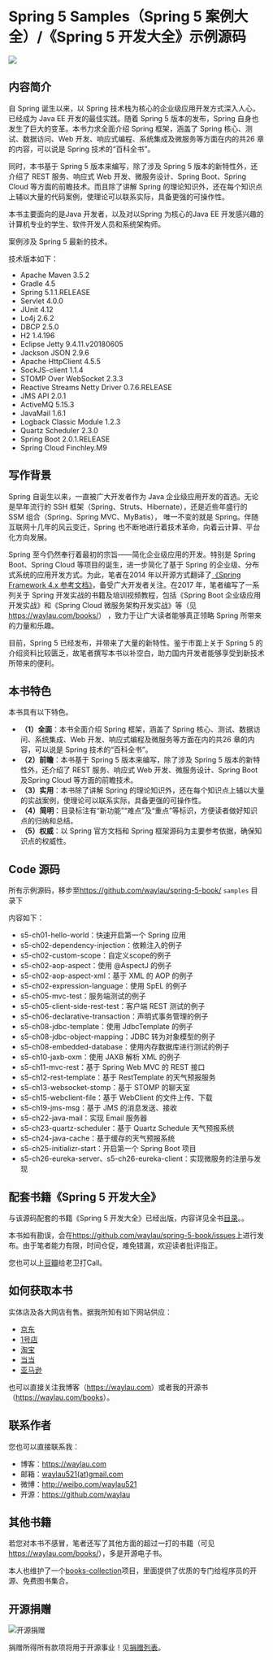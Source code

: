 # Spring 5 Samples（Spring 5 案例大全）/《Spring 5 开发大全》示例源码

![](images/icon-spring-framework.svg)


## 内容简介


自 Spring 诞生以来，以 Spring 技术栈为核心的企业级应用开发方式深入人心，已经成为 Java EE 开发的最佳实践。随着 Spring 5 版本的发布，Spring 自身也发生了巨大的变革。本书力求全面介绍 Spring 框架，涵盖了 Spring 核心、测试、数据访问、Web 开发、响应式编程、系统集成及微服务等方面在内的共26 章的内容，可以说是 Spring 技术的“百科全书”。

同时，本书基于 Spring 5 版本来编写，除了涉及 Spring 5 版本的新特性外，还介绍了 REST 服务、响应式 Web 开发、微服务设计、Spring Boot、Spring Cloud 等方面的前瞻技术。而且除了讲解 Spring 的理论知识外，还在每个知识点上辅以大量的代码案例，使理论可以联系实际，具备更强的可操作性。

本书主要面向的是Java 开发者，以及对以Spring 为核心的Java EE 开发感兴趣的计算机专业的学生、软件开发人员和系统架构师。

案例涉及 Spring 5 最新的技术。

技术版本如下：

* Apache Maven 3.5.2
* Gradle 4.5
* Spring 5.1.1.RELEASE
* Servlet 4.0.0
* JUnit 4.12
* Lo4j 2.6.2
* DBCP 2.5.0
* H2 1.4.196
* Eclipse Jetty 9.4.11.v20180605
* Jackson JSON 2.9.6
* Apache HttpClient 4.5.5
* SockJS-client 1.1.4
* STOMP Over WebSocket 2.3.3
* Reactive Streams Netty Driver 0.7.6.RELEASE
* JMS API 2.0.1
* ActiveMQ 5.15.3
* JavaMail 1.6.1
* Logback Classic Module 1.2.3
* Quartz Scheduler 2.3.0
* Spring Boot 2.0.1.RELEASE
* Spring Cloud Finchley.M9

## 写作背景

Spring 自诞生以来，一直被广大开发者作为 Java 企业级应用开发的首选。无论是早年流行的 SSH 框架（Spring、Struts、Hibernate），还是近些年盛行的 SSM 组合（Spring、Spring MVC、MyBatis），
唯一不变的就是 Spring。伴随互联网十几年的风云变迁，Spring 也不断地进行着技术革命，向着云计算、平台化方向发展。

Spring 至今仍然奉行着最初的宗旨——简化企业级应用的开发。特别是 Spring Boot、Spring Cloud 等项目的诞生，进一步简化了基于 Spring 的企业级、分布式系统的应用开发方式。为此，笔者在2014
年以开源方式翻译了[《Spring Framework 4.x 参考文档》](https://github.com/waylau/spring-framework-4-reference)，备受广大开发者关注。在2017 年，笔者编写了一系列关于 Spring 开发实战的书籍及培训视频教程，包括《Spring Boot 企业级应用开发实战》和《Spring
Cloud 微服务架构开发实战》等（见<https://waylau.com/books/>） ，致力于让广大读者能够真正领略 Spring 所带来的力量和乐趣。

目前，Spring 5 已经发布，并带来了大量的新特性。鉴于市面上关于 Spring 5 的介绍资料比较匮乏，故笔者撰写本书以补空白，助力国内开发者能够享受到新技术所带来的便利。

## 本书特色

本书具有以下特色。

* **（1）全面**：本书全面介绍 Spring 框架，涵盖了 Spring 核心、测试、数据访问、系统集成、Web 开发、响应式编程及微服务等方面在内的共26 章的内容，可以说是 Spring 技术的“百科全书”。
* **（2）前瞻**：本书基于 Spring 5 版本来编写，除了涉及 Spring 5 版本的新特性外，还介绍了 REST 服务、响应式 Web 开发、微服务设计、Spring Boot 及Spring Cloud 等方面的前瞻技术。
* **（3）实用**：本书除了讲解 Spring 的理论知识外，还在每个知识点上辅以大量的实战案例，使理论可以联系实际，具备更强的可操作性。
* **（4）简明**：目录标注有“新功能”“难点”及“重点”等标识，方便读者做好知识点的归纳和总结。
* **（5）权威**：以 Spring 官方文档和 Spring 框架源码为主要参考依据，确保知识点的权威性。

## Code 源码

所有示例源码，移步至<https://github.com/waylau/spring-5-book/>  `samples` 目录下
 
内容如下：

* s5-ch01-hello-world：快速开启第一个 Spring 应用
* s5-ch02-dependency-injection：依赖注入的例子
* s5-ch02-custom-scope：自定义scope的例子
* s5-ch02-aop-aspect：使用 @AspectJ 的例子
* s5-ch02-aop-aspect-xml：基于 XML 的 AOP 的例子
* s5-ch02-expression-language：使用 SpEL 的例子
* s5-ch05-mvc-test：服务端测试的例子
* s5-ch05-client-side-rest-test：客户端 REST 测试的例子
* s5-ch06-declarative-transaction：声明式事务管理的例子
* s5-ch08-jdbc-template：使用 JdbcTemplate 的例子
* s5-ch08-jdbc-object-mapping：JDBC 转为对象模型的例子
* s5-ch08-embedded-database：使用内存数据库进行测试的例子
* s5-ch10-jaxb-oxm：使用 JAXB 解析 XML 的例子
* s5-ch11-mvc-rest：基于 Spring Web MVC 的 REST 接口
* s5-ch12-rest-template：基于 RestTemplate 的天气预报服务
* s5-ch13-websocket-stomp：基于 STOMP 的聊天室
* s5-ch15-webclient-file：基于 WebClient 的文件上传、下载
* s5-ch19-jms-msg：基于 JMS 的消息发送、接收
* s5-ch22-java-mail：实现 Email 服务器
* s5-ch23-quartz-scheduler：基于 Quartz Schedule 天气预报系统
* s5-ch24-java-cache：基于缓存的天气预报系统
* s5-ch25-initializr-start：开启第一个 Spring Boot 项目
* s5-ch26-eureka-server、s5-ch26-eureka-client：实现微服务的注册与发现

## 配套书籍《Spring 5 开发大全》


与该源码配套的书籍《Spring 5 开发大全》已经出版，内容详见全书[目录](SUMMARY.md)。。

本书如有勘误，会在<https://github.com/waylau/spring-5-book/issues>上进行发布。由于笔者能力有限，时间仓促，难免错漏，欢迎读者批评指正。

您也可以上[豆瓣](https://book.douban.com/subject/30370024/)给老卫打Call。



## 如何获取本书

实体店及各大网店有售。据我所知有如下网站供应：

* [京东](https://search.jd.com/Search?keyword=%E6%9F%B3%E4%BC%9F%E5%8D%AB%20Spring%205%20%E5%BC%80%E5%8F%91%E5%A4%A7%E5%85%A8&enc=utf-8&wq=%E6%9F%B3%E4%BC%9F%E5%8D%AB%20Spring%205%20%E5%BC%80%E5%8F%91%E5%A4%A7%E5%85%A8&pvid=23b0c41b891e439aaf944e7d08dedfdd)
* [1号店](http://search.yhd.com/c0-0/k%25E6%259F%25B3%25E4%25BC%259F%25E5%258D%25AB%2520Spring%25205%2520%25E5%25BC%2580%25E5%258F%2591%25E5%25A4%25A7%25E5%2585%25A8/)
* [淘宝](https://s.taobao.com/search?q=%E6%9F%B3%E4%BC%9F%E5%8D%AB+Spring+5+%E5%BC%80%E5%8F%91%E5%A4%A7%E5%85%A8&imgfile=&js=1&stats_click=search_radio_all%3A1&initiative_id=staobaoz_20181104&ie=utf8)
* [当当](http://search.dangdang.com/?key=%C1%F8%CE%B0%CE%C0%20Spring%205%20%BF%AA%B7%A2%B4%F3%C8%AB&act=input)
* [亚马逊](https://www.amazon.cn/s/ref=nb_sb_noss?__mk_zh_CN=%E4%BA%9A%E9%A9%AC%E9%80%8A%E7%BD%91%E7%AB%99&url=search-alias%3Daps&field-keywords=%E6%9F%B3%E4%BC%9F%E5%8D%AB+Spring+5+%E5%BC%80%E5%8F%91%E5%A4%A7%E5%85%A8&rh=i%3Aaps%2Ck%3A%E6%9F%B3%E4%BC%9F%E5%8D%AB+Spring+5+%E5%BC%80%E5%8F%91%E5%A4%A7%E5%85%A8)


也可以直接关注我博客（<https://waylau.com>）或者我的开源书（<https://waylau.com/books>）。



## 联系作者

您也可以直接联系我：

* 博客：https://waylau.com
* 邮箱：[waylau521(at)gmail.com](mailto:waylau521@gmail.com)
* 微博：http://weibo.com/waylau521
* 开源：https://github.com/waylau

## 其他书籍

若您对本书不感冒，笔者还写了其他方面的超过一打的书籍（可见<https://waylau.com/books/>），多是开源电子书。

本人也维护了一个[books-collection](https://github.com/waylau/books-collection)项目，里面提供了优质的专门给程序员的开源、免费图书集合。

## 开源捐赠


![开源捐赠](https://waylau.com/images/showmethemoney-sm.jpg)

捐赠所得所有款项将用于开源事业！见[捐赠列表](https://waylau.com/donate)。

